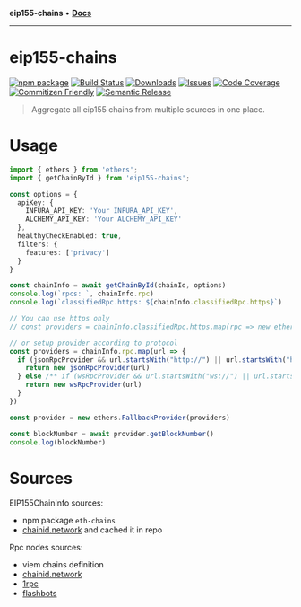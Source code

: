**eip155-chains** • [**Docs**](globals.md)

***

# eip155-chains

[![npm package][npm-img]][npm-url]
[![Build Status][build-img]][build-url]
[![Downloads][downloads-img]][downloads-url]
[![Issues][issues-img]][issues-url]
[![Code Coverage][codecov-img]][codecov-url]
[![Commitizen Friendly][commitizen-img]][commitizen-url]
[![Semantic Release][semantic-release-img]][semantic-release-url]

> Aggregate all eip155 chains from multiple sources in one place.

# Usage

```Typescript
import { ethers } from 'ethers';
import { getChainById } from 'eip155-chains';

const options = {
  apiKey: {
    INFURA_API_KEY: 'Your INFURA_API_KEY',
    ALCHEMY_API_KEY: 'Your ALCHEMY_API_KEY'
  },
  healthyCheckEnabled: true,
  filters: {
    features: ['privacy']
  }
}

const chainInfo = await getChainById(chainId, options)
console.log(`rpcs: `, chainInfo.rpc)
console.log(`classifiedRpc.https: ${chainInfo.classifiedRpc.https}`)

// You can use https only
// const providers = chainInfo.classifiedRpc.https.map(rpc => new ethers.JsonRpcProvider(rpc.url))

// or setup provider according to protocol
const providers = chainInfo.rpc.map(url => {
  if (jsonRpcProvider && url.startsWith("http://") || url.startsWith("https://")) {
    return new jsonRpcProvider(url)
  } else /** if (wsRpcProvider && url.startsWith("ws://") || url.startsWith("wss://")) */ {
    return new wsRpcProvider(url)
  }
})

const provider = new ethers.FallbackProvider(providers)

const blockNumber = await provider.getBlockNumber()
console.log(blockNumber)
```

# Sources

EIP155ChainInfo sources:

- npm package `eth-chains`
- [chainid.network](https://chainid.network/chains.json) and cached it in repo

Rpc nodes sources:

- viem chains definition
- [chainid.network](https://chainid.network/chains.json)
- [1rpc](https://www.1rpc.io/)
- [flashbots](https://docs.flashbots.net/flashbots-protect/quick-start)

[build-img]:https://github.com/ryansonshine/typescript-npm-package-template/actions/workflows/release.yml/badge.svg
[build-url]:https://github.com/ryansonshine/typescript-npm-package-template/actions/workflows/release.yml
[downloads-img]:https://img.shields.io/npm/dt/typescript-npm-package-template
[downloads-url]:https://www.npmtrends.com/typescript-npm-package-template
[npm-img]:https://img.shields.io/npm/v/typescript-npm-package-template
[npm-url]:https://www.npmjs.com/package/typescript-npm-package-template
[issues-img]:https://img.shields.io/github/issues/ryansonshine/typescript-npm-package-template
[issues-url]:https://github.com/ryansonshine/typescript-npm-package-template/issues
[codecov-img]:https://codecov.io/gh/ryansonshine/typescript-npm-package-template/branch/main/graph/badge.svg
[codecov-url]:https://codecov.io/gh/ryansonshine/typescript-npm-package-template
[semantic-release-img]:https://img.shields.io/badge/%20%20%F0%9F%93%A6%F0%9F%9A%80-semantic--release-e10079.svg
[semantic-release-url]:https://github.com/semantic-release/semantic-release
[commitizen-img]:https://img.shields.io/badge/commitizen-friendly-brightgreen.svg
[commitizen-url]:http://commitizen.github.io/cz-cli/
